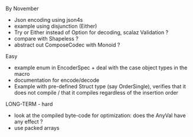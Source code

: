 By November
- Json encoding using json4s
- example using disjunction (Either)
- Try or Either instead of Option for decoding, scalaz Validation ?
- compare with Shapeless ?
- abstract out ComposeCodec with Monoid ?

Easy
- example enum in EncoderSpec + deal with the case object types in the macro
- documentation for encode/decode
- Example with pre-defined Struct type (say OrderSingle), verifies that it does not compile / that it compiles regardless of the insertion order

LONG-TERM - hard
- look at the compiled byte-code for optimization: does the AnyVal have any effect ?
- use packed arrays